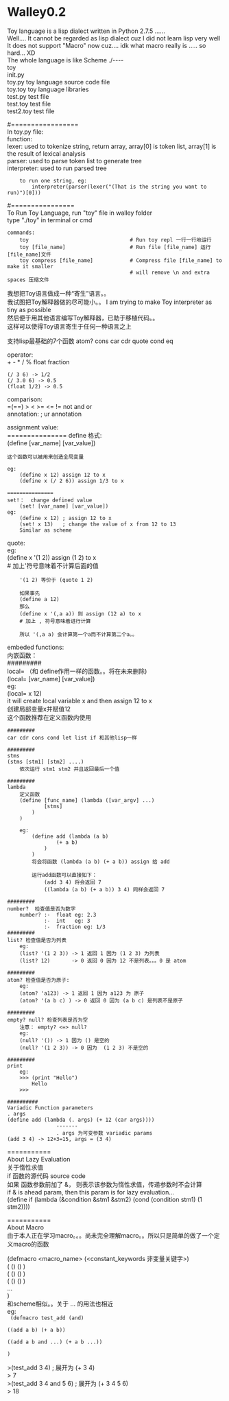 Walley0.2  
=========  
Toy language is a lisp dialect written in Python 2.7.5 ......  
Well.... It cannot be regarded as lisp dialect cuz I did not learn lisp very well  
It does not support "Macro" now cuz.... idk what macro really is ..... so hard... XD  
The whole language is like Scheme
	./----  
		toy        
		init.py  
		toy.py        toy language source code file  
		toy.toy       toy language libraries  
		test.py       test file  
		test.toy      test file  
		test2.toy     test file

#=================  
In toy.py file:  
	function:  
		lexer: used to tokenize string, return array, array[0] is token list, array[1] is the   result of lexical analysis  
		parser: used to parse token list to generate tree  
		interpreter: used to run parsed tree  
  
		to run one string, eg:    
			interpreter(parser(lexer("(That is the string you want to run)")[0]))  
			  
#================  
To Run Toy Language, run "toy" file in walley folder  
type "./toy" in terminal or cmd  

	commands:  
		toy    								# Run toy repl 一行一行地运行  
		toy [file_name]						# Run file [file_name] 运行[file_name]文件  
		toy compress [file_name]			# Compress file [file_name] to make it smaller  
											# will remove \n and extra spaces 压缩文件  

  
我想把Toy语言做成一种“寄生”语言。。  
我试图把Toy解释器做的尽可能小。。 I am trying to make Toy interpreter as tiny as possible  
然后便于用其他语言编写Toy解释器，已助于移植代码。。  
这样可以使得Toy语言寄生于任何一种语言之上  
  
支持lisp最基础的7个函数
atom? cons car cdr quote cond eq

  
operator:  
	+ - * / % float fraction  
  
	(/ 3 6) -> 1/2  
	(/ 3.0 6) -> 0.5  
	(float 1/2) -> 0.5  

comparison:  
	=(==) > < >= <= != not and or  
annotation:
	; ur annotation
  
assignment value:  
	===============
	define
	格式:  
		(define [var_name] [var_value])  
  
	这个函数可以被用来创造全局变量  
  
	eg:   
		(define x 12) assign 12 to x  
		(define x (/ 2 6)) assign 1/3 to x  

	===============
	set!：  change defined value  
		(set! [var_name] [var_value])  
	eg:  
		(define x 12) ; assign 12 to x  
		(set! x 13)	  ; change the value of x from 12 to 13  
		Similar as scheme  

quote:  
	eg:  
		(define x '(1 2)) assign (1 2) to x  
		# 加上'符号意味着不计算后面的值  
  
		'(1 2) 等价于 (quote 1 2)  
  
		如果事先    
		(define a 12)  
		那么  
		(define x '(,a a)) 则 assign (12 a) to x  
		# 加上 , 符号意味着进行计算  
  
		所以 '(,a a) 会计算第一个a而不计算第二个a。。  

embeded functions:  
内嵌函数：  
	#########  
	local=    （和 define作用一样的函数。。将在未来删除)  
		(local= [var_name] [var_value])  
		eg:  
			(local= x 12)   
			it will create local variable x and then assign 12 to x  
			创建局部变量x并赋值12    
	这个函数推荐在定义函数内使用  
  
	#########  
	car cdr cons cond let list if 和其他lisp一样  
  
	#########  
	stms  
	(stms [stm1] [stm2] ....)  
		依次运行 stm1 stm2 并且返回最后一个值  
  
	#########  
	lambda  
		定义函数  
		(define [func_name] (lambda ([var_argv] ...)  
				[stms]  
			)  
		)  
  
		eg:  
			(define add (lambda (a b)  
					(+ a b)  
				)  
			)  
			将会将函数 (lambda (a b) (+ a b)) assign 给 add  
  
			运行add函数可以直接如下：  
				(add 3 4) 将会返回 7  
				((lambda (a b) (+ a b)) 3 4) 同样会返回 7  
  
	#########  
	number?  检查值是否为数字  
		number? :-	float eg: 2.3  
				:-  int   eg: 3  
				:-  fraction eg: 1/3  
	#########  
	list? 检查值是否为列表  
		eg:  
		(list? '(1 2 3)) -> 1 返回 1 因为 (1 2 3) 为列表  
		(list? 12)		 -> 0 返回 0 因为 12 不是列表。。。0 是 atom  
  
	#########  
	atom? 检查值是否为原子:  
		eg:  
		(atom? 'a123) -> 1 返回 1 因为 a123 为 原子  
		(atom? '(a b c) ) -> 0 返回 0 因为 (a b c) 是列表不是原子  
  
	#########  
	empty? null? 检查列表是否为空  
		注意： empty? <=> null?  
		eg:  
		(null? '()) -> 1 因为 () 是空的  
		(null? '(1 2 3)) -> 0 因为  (1 2 3) 不是空的  
  
	#########  
	print  
		eg:  
		>>> (print "Hello")  
			Hello  
		>>>    
  
	##########  
	Variadic Function parameters  
	. args  
	(define add (lambda (. args) (+ 12 (car args))))  
				    -------  
				    . args 为可变参数 variadic params  
	(add 3 4) -> 12+3=15, args = (3 4)  
  
  
  
  
  
===========  
About Lazy Evaluation  
关于惰性求值  
	if 函数的源代码 source code  
	如果 函数参数前加了 &， 则表示该参数为惰性求值，传递参数时不会计算  
	if & is ahead param, then this param is for lazy evaluation...  
	(define if (lambda (&condition &stm1 &stm2) (cond (condition stm1) (1 stm2))))  

===========  
About Macro  
由于本人正在学习macro。。。尚未完全理解macro。。所以只是简单的做了一个定义macro的函数  

(defmacro <macro_name> (<constant_keywords 非变量关键字>)  
	( (<pattern>) (<templete>) )  
	( (<pattern>) (<templete>) )  
	( (<pattern>) (<templete>) )  
	...  
  )  
和scheme相似。。关于 ... 的用法也相近  
eg:  
	<code>
	(defmacro test_add (and)  
		((add a b) (+ a b))  
		((add a b and ...) (+ a b ...))  
		)  
	</code>
	>(test_add 3 4) ; 展开为 (+ 3 4)  
	> 7  
	>(test_add 3 4 and 5 6) ; 展开为 (+ 3 4 5 6)  
	> 18  







